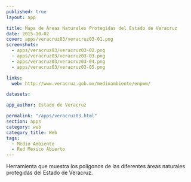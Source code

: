```yaml
---
published: true
layout: app

title: Mapa de Áreas Naturales Protegidas del Estado de Veracruz 
date: 2015-10-02
cover: apps/veracruz03/veracruz03-01.png
screenshots:
  - apps/veracruz03/veracruz03-02.png
  - apps/veracruz03/veracruz03-03.png
  - apps/veracruz03/veracruz03-04.png
  - apps/veracruz03/veracruz03-05.png

links:
  web: http://www.veracruz.gob.mx/medioambiente/enpwm/

datasets:

app_author: Estado de Veracruz 

permalink: "/apps/veracruz03.html"
section: apps
category: web
category_title: Web 
tags:
  - Medio Ambiente
  - Red México Abierto
---
```


Herramienta que muestra los polígonos de las diferentes áreas naturales protegidas del Estado de Veracruz. 

